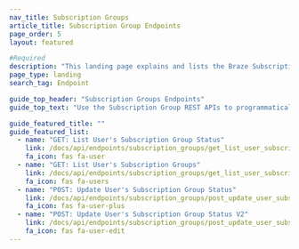 ```yaml
---
nav_title: Subscription Groups
article_title: Subscription Group Endpoints
page_order: 5
layout: featured

#Required
description: "This landing page explains and lists the Braze Subscription Groups Endpoints for Email and SMS."
page_type: landing
search_tag: Endpoint

guide_top_header: "Subscription Groups Endpoints"
guide_top_text: "Use the Subscription Group REST APIs to programmatically manage the subscription groups that you have stored on the Braze dashboard, on the Subscription Group page. This applies to both SMS and email subscription groups.<br><br> Looking for guidance on creating subscription groups? Check out our articles for <a href='/docs/user_guide/message_building_by_channel/sms/sms_subscription_group//'>SMS subscription groups</a> and <a href='/docs/user_guide/message_building_by_channel/email/managing_user_subscriptions/'>email subscription groups</a>."

guide_featured_title: ""
guide_featured_list:
  - name: "GET: List User's Subscription Group Status"
    link: /docs/api/endpoints/subscription_groups/get_list_user_subscription_group_status/
    fa_icon: fas fa-user
  - name: "GET: List User's Subscription Groups"
    link: /docs/api/endpoints/subscription_groups/get_list_user_subscription_groups/
    fa_icon: fas fa-users
  - name: "POST: Update User's Subscription Group Status"
    link: /docs/api/endpoints/subscription_groups/post_update_user_subscription_group_status/
    fa_icon: fas fa-user-plus
  - name: "POST: Update User's Subscription Group Status V2"
    link: /docs/api/endpoints/subscription_groups/post_update_user_subscription_group_status_v2/
    fa_icon: fas fa-user-edit
---
```

<br>
<br>

